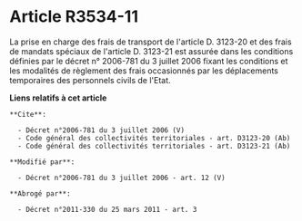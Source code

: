 # Article R3534-11

La prise en charge des frais de transport de l'article D. 3123-20 et des frais de mandats spéciaux de l'article D. 3123-21
est assurée dans les conditions définies par le décret n° 2006-781 du 3 juillet 2006 fixant les conditions et les modalités
de règlement des frais occasionnés par les déplacements temporaires des personnels civils de l'Etat.

**Liens relatifs à cet article**

	**Cite**:

	  - Décret n°2006-781 du 3 juillet 2006 (V)
	  - Code général des collectivités territoriales - art. D3123-20 (Ab)
	  - Code général des collectivités territoriales - art. D3123-21 (Ab)

	**Modifié par**:

	  - Décret n°2006-781 du 3 juillet 2006 - art. 12 (V)

	**Abrogé par**:

	  - Décret n°2011-330 du 25 mars 2011 - art. 3
